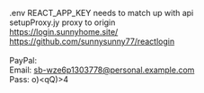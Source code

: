 .env REACT_APP_KEY needs to match up with api
<br>
setupProxy.jy proxy to origin
<br>
https://login.sunnyhome.site/
<br>
https://github.com/sunnysunny77/reactlogin
<br>
<br>
PayPal:
<br>
Email: sb-wze6p1303778@personal.example.com
<br>
Pass: o)<qQ)>4